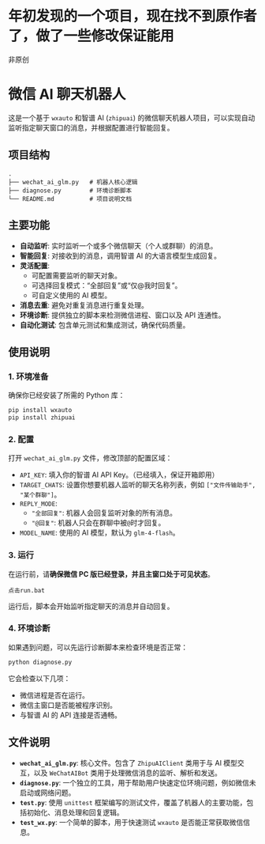 # 年初发现的一个项目，现在找不到原作者了，做了一些修改保证能用
非原创
# 微信 AI 聊天机器人

这是一个基于 `wxauto` 和智谱 AI (`zhipuai`) 的微信聊天机器人项目，可以实现自动监听指定聊天窗口的消息，并根据配置进行智能回复。

## 项目结构

```
.
├── wechat_ai_glm.py   # 机器人核心逻辑
├── diagnose.py        # 环境诊断脚本
└── README.md          # 项目说明文档
```

## 主要功能

- **自动监听**: 实时监听一个或多个微信聊天（个人或群聊）的消息。
- **智能回复**: 对接收到的消息，调用智谱 AI 的大语言模型生成回复。
- **灵活配置**: 
    - 可配置需要监听的聊天对象。
    - 可选择回复模式：“全部回复”或“仅@我时回复”。
    - 可自定义使用的 AI 模型。
- **消息去重**: 避免对重复消息进行重复处理。
- **环境诊断**: 提供独立的脚本来检测微信进程、窗口以及 API 连通性。
- **自动化测试**: 包含单元测试和集成测试，确保代码质量。

## 使用说明

### 1. 环境准备

确保你已经安装了所需的 Python 库：

```bash
pip install wxauto
pip install zhipuai
```

### 2. 配置

打开 `wechat_ai_glm.py` 文件，修改顶部的配置区域：

- `API_KEY`: 填入你的智谱 AI API Key。（已经填入，保证开箱即用）
- `TARGET_CHATS`: 设置你想要机器人监听的聊天名称列表，例如 `["文件传输助手", "某个群聊"]`。
- `REPLY_MODE`: 
    - `"全部回复"`: 机器人会回复监听对象的所有消息。
    - `"@回复"`: 机器人只会在群聊中被`@`时才回复。
- `MODEL_NAME`: 使用的 AI 模型，默认为 `glm-4-flash`。

### 3. 运行

在运行前，请**确保微信 PC 版已经登录，并且主窗口处于可见状态**。

```
点击run.bat
```

运行后，脚本会开始监听指定聊天的消息并自动回复。

### 4. 环境诊断

如果遇到问题，可以先运行诊断脚本来检查环境是否正常：

```bash
python diagnose.py
```

它会检查以下几项：
- 微信进程是否在运行。
- 微信主窗口是否能被程序识别。
- 与智谱 AI 的 API 连接是否通畅。

## 文件说明

- **`wechat_ai_glm.py`**: 核心文件。包含了 `ZhipuAIClient` 类用于与 AI 模型交互，以及 `WeChatAIBot` 类用于处理微信消息的监听、解析和发送。
- **`diagnose.py`**: 一个独立的工具，用于帮助用户快速定位环境问题，例如微信未启动或网络问题。
- **`test.py`**: 使用 `unittest` 框架编写的测试文件，覆盖了机器人的主要功能，包括初始化、消息处理和回复逻辑。
- **`test_wx.py`**: 一个简单的脚本，用于快速测试 `wxauto` 是否能正常获取微信信息。
